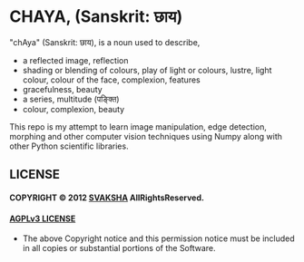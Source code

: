 # CHAYA, (Sanskrit: छाय)

"chAya" (Sanskrit: छाय), is a noun used to describe,
* a reflected image, reflection
* shading or blending of colours, play of light or colours, lustre, light
  colour, colour of the face, complexion, features
* gracefulness, beauty
* a series, multitude (पङ्क्ति)
* colour, complexion, beauty

This repo is my attempt to learn image manipulation, edge detection, morphing
and other computer vision techniques using Numpy along with other Python
scientific libraries.



## LICENSE
#### COPYRIGHT © 2012 [SVAKSHA](https://github.com/svaksha) AllRightsReserved.
#### [AGPLv3 LICENSE](http://www.gnu.org/licenses/agpl.html)
* The above Copyright notice and this permission notice must be included in
  all copies or substantial portions of the Software.


